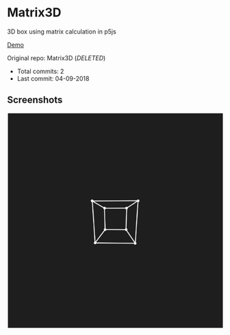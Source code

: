 # Matrix3D

3D box using matrix calculation in p5js 

[Demo](https://hoangtran0410.github.io/p5js-playground/2018/matrix3d/)

Original repo: Matrix3D (*DELETED*)
+ Total commits: 2
+ Last commit: 04-09-2018

## Screenshots

![screenshot](./1.png)